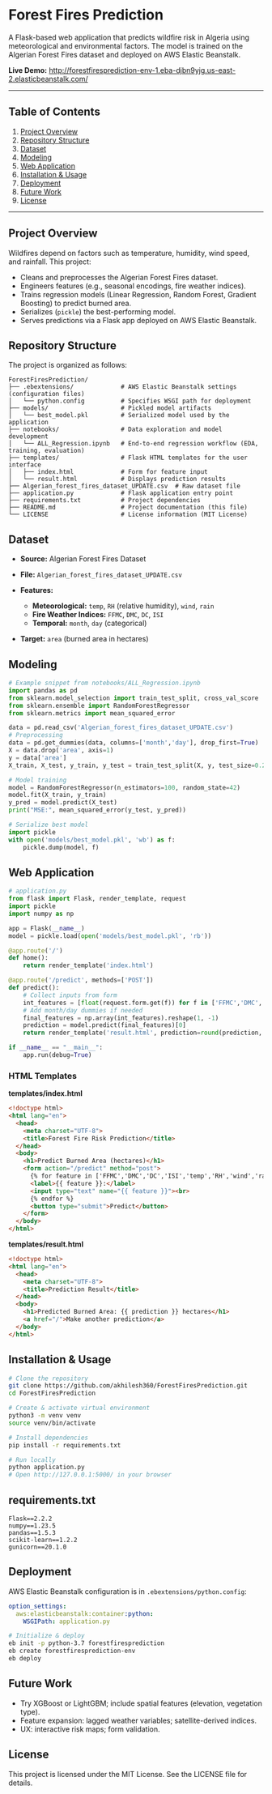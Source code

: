 
# Forest Fires Prediction

A Flask-based web application that predicts wildfire risk in Algeria using meteorological and environmental factors. The model is trained on the Algerian Forest Fires dataset and deployed on AWS Elastic Beanstalk.

**Live Demo:** http://forestfiresprediction-env-1.eba-djbn9yjg.us-east-2.elasticbeanstalk.com/

---

## Table of Contents

1. [Project Overview](#project-overview)
2. [Repository Structure](#repository-structure)
3. [Dataset](#dataset)
4. [Modeling](#modeling)
5. [Web Application](#web-application)
6. [Installation & Usage](#installation--usage)
7. [Deployment](#deployment)
8. [Future Work](#future-work)
9. [License](#license)

---

## Project Overview

Wildfires depend on factors such as temperature, humidity, wind speed, and rainfall. This project:

- Cleans and preprocesses the Algerian Forest Fires dataset.  
- Engineers features (e.g., seasonal encodings, fire weather indices).  
- Trains regression models (Linear Regression, Random Forest, Gradient Boosting) to predict burned area.  
- Serializes (`pickle`) the best-performing model.  
- Serves predictions via a Flask app deployed on AWS Elastic Beanstalk.

## Repository Structure

The project is organized as follows:

```text
ForestFiresPrediction/
├── .ebextensions/             # AWS Elastic Beanstalk settings (configuration files)
│   └── python.config          # Specifies WSGI path for deployment
├── models/                    # Pickled model artifacts
│   └── best_model.pkl         # Serialized model used by the application
├── notebooks/                 # Data exploration and model development
│   └── ALL_Regression.ipynb   # End-to-end regression workflow (EDA, training, evaluation)
├── templates/                 # Flask HTML templates for the user interface
│   ├── index.html             # Form for feature input
│   └── result.html            # Displays prediction results
├── Algerian_forest_fires_dataset_UPDATE.csv  # Raw dataset file
├── application.py             # Flask application entry point
├── requirements.txt           # Project dependencies
├── README.md                  # Project documentation (this file)
└── LICENSE                    # License information (MIT License)
````

## Dataset

* **Source:** Algerian Forest Fires Dataset
* **File:** `Algerian_forest_fires_dataset_UPDATE.csv`
* **Features:**

  * **Meteorological:** `temp`, `RH` (relative humidity), `wind`, `rain`
  * **Fire Weather Indices:** `FFMC`, `DMC`, `DC`, `ISI`
  * **Temporal:** `month`, `day` (categorical)
* **Target:** `area` (burned area in hectares)

## Modeling

```python
# Example snippet from notebooks/ALL_Regression.ipynb
import pandas as pd
from sklearn.model_selection import train_test_split, cross_val_score
from sklearn.ensemble import RandomForestRegressor
from sklearn.metrics import mean_squared_error

data = pd.read_csv('Algerian_forest_fires_dataset_UPDATE.csv')
# Preprocessing
data = pd.get_dummies(data, columns=['month','day'], drop_first=True)
X = data.drop('area', axis=1)
y = data['area']
X_train, X_test, y_train, y_test = train_test_split(X, y, test_size=0.2, random_state=42)

# Model training
model = RandomForestRegressor(n_estimators=100, random_state=42)
model.fit(X_train, y_train)
y_pred = model.predict(X_test)
print("MSE:", mean_squared_error(y_test, y_pred))

# Serialize best model
import pickle
with open('models/best_model.pkl', 'wb') as f:
    pickle.dump(model, f)
```

## Web Application

```python
# application.py
from flask import Flask, render_template, request
import pickle
import numpy as np

app = Flask(__name__)
model = pickle.load(open('models/best_model.pkl', 'rb'))

@app.route('/')
def home():
    return render_template('index.html')

@app.route('/predict', methods=['POST'])
def predict():
    # Collect inputs from form
    int_features = [float(request.form.get(f)) for f in ['FFMC','DMC','DC','ISI','temp','RH','wind','rain']]
    # Add month/day dummies if needed
    final_features = np.array(int_features).reshape(1, -1)
    prediction = model.predict(final_features)[0]
    return render_template('result.html', prediction=round(prediction, 2))

if __name__ == "__main__":
    app.run(debug=True)
```

### HTML Templates

**templates/index.html**

```html
<!doctype html>
<html lang="en">
  <head>
    <meta charset="UTF-8">
    <title>Forest Fire Risk Prediction</title>
  </head>
  <body>
    <h1>Predict Burned Area (hectares)</h1>
    <form action="/predict" method="post">
      {% for feature in ['FFMC','DMC','DC','ISI','temp','RH','wind','rain'] %}
      <label>{{ feature }}:</label>
      <input type="text" name="{{ feature }}"><br>
      {% endfor %}
      <button type="submit">Predict</button>
    </form>
  </body>
</html>
```

**templates/result.html**

```html
<!doctype html>
<html lang="en">
  <head>
    <meta charset="UTF-8">
    <title>Prediction Result</title>
  </head>
  <body>
    <h1>Predicted Burned Area: {{ prediction }} hectares</h1>
    <a href="/">Make another prediction</a>
  </body>
</html>
```

## Installation & Usage

```bash
# Clone the repository
git clone https://github.com/akhilesh360/ForestFiresPrediction.git
cd ForestFiresPrediction

# Create & activate virtual environment
python3 -m venv venv
source venv/bin/activate

# Install dependencies
pip install -r requirements.txt

# Run locally
python application.py
# Open http://127.0.0.1:5000/ in your browser
```

## requirements.txt

```text
Flask==2.2.2
numpy==1.23.5
pandas==1.5.3
scikit-learn==1.2.2
gunicorn==20.1.0
```

## Deployment

AWS Elastic Beanstalk configuration is in `.ebextensions/python.config`:

```yaml
option_settings:
  aws:elasticbeanstalk:container:python:
    WSGIPath: application.py
```

```bash
# Initialize & deploy
eb init -p python-3.7 forestfiresprediction
eb create forestfiresprediction-env
eb deploy
```

## Future Work

* Try XGBoost or LightGBM; include spatial features (elevation, vegetation type).
* Feature expansion: lagged weather variables; satellite-derived indices.
* UX: interactive risk maps; form validation.

## License

This project is licensed under the MIT License. See the LICENSE file for details.

```

